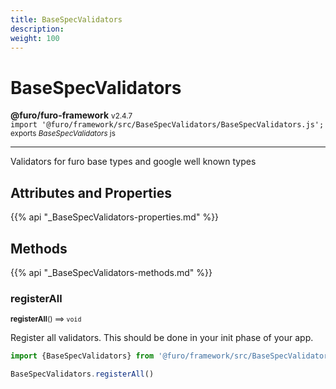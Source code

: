 ```yaml
---
title: BaseSpecValidators
description: 
weight: 100
---
```


# BaseSpecValidators

**@furo/furo-framework** <small>v2.4.7</small>
<br>`import '@furo/framework/src/BaseSpecValidators/BaseSpecValidators.js';`<small>
<br>exports *BaseSpecValidators* js</small>


****

Validators for furo base types and google well known types

## Attributes and Properties
{{% api "_BaseSpecValidators-properties.md" %}}






## Methods
{{% api "_BaseSpecValidators-methods.md" %}}


### **registerAll**
<small>**registerAll**() ⟹ `void`</small>

Register all validators. This should be done in your init phase of your app.
```js
import {BaseSpecValidators} from '@furo/framework/src/BaseSpecValidators/RegisterAll.js';

BaseSpecValidators.registerAll()
```

<br><br>
